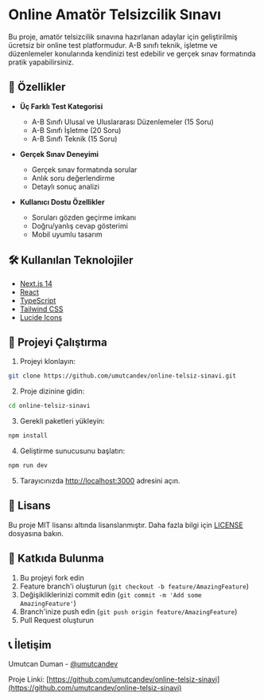 # Online Amatör Telsizcilik Sınavı

Bu proje, amatör telsizcilik sınavına hazırlanan adaylar için geliştirilmiş ücretsiz bir online test platformudur. A-B sınıfı teknik, işletme ve düzenlemeler konularında kendinizi test edebilir ve gerçek sınav formatında pratik yapabilirsiniz.

## 🚀 Özellikler

- **Üç Farklı Test Kategorisi**
  - A-B Sınıfı Ulusal ve Uluslararası Düzenlemeler (15 Soru)
  - A-B Sınıfı İşletme (20 Soru)
  - A-B Sınıfı Teknik (15 Soru)

- **Gerçek Sınav Deneyimi**
  - Gerçek sınav formatında sorular
  - Anlık soru değerlendirme
  - Detaylı sonuç analizi

- **Kullanıcı Dostu Özellikler**
  - Soruları gözden geçirme imkanı
  - Doğru/yanlış cevap gösterimi
  - Mobil uyumlu tasarım

## 🛠️ Kullanılan Teknolojiler

- [Next.js 14](https://nextjs.org/)
- [React](https://reactjs.org/)
- [TypeScript](https://www.typescriptlang.org/)
- [Tailwind CSS](https://tailwindcss.com/)
- [Lucide Icons](https://lucide.dev/)

## 🚀 Projeyi Çalıştırma

1. Projeyi klonlayın:
```bash
git clone https://github.com/umutcandev/online-telsiz-sinavi.git
```

2. Proje dizinine gidin:
```bash
cd online-telsiz-sinavi
```

3. Gerekli paketleri yükleyin:
```bash
npm install
```

4. Geliştirme sunucusunu başlatın:
```bash
npm run dev
```

5. Tarayıcınızda [http://localhost:3000](http://localhost:3000) adresini açın.

## 📝 Lisans

Bu proje MIT lisansı altında lisanslanmıştır. Daha fazla bilgi için [LICENSE](LICENSE) dosyasına bakın.

## 🤝 Katkıda Bulunma

1. Bu projeyi fork edin
2. Feature branch'i oluşturun (`git checkout -b feature/AmazingFeature`)
3. Değişikliklerinizi commit edin (`git commit -m 'Add some AmazingFeature'`)
4. Branch'inize push edin (`git push origin feature/AmazingFeature`)
5. Pull Request oluşturun

## 📞 İletişim

Umutcan Duman - [@umutcandev](https://github.com/umutcandev)

Proje Linki: [https://github.com/umutcandev/online-telsiz-sinavi](https://github.com/umutcandev/online-telsiz-sinavi)
